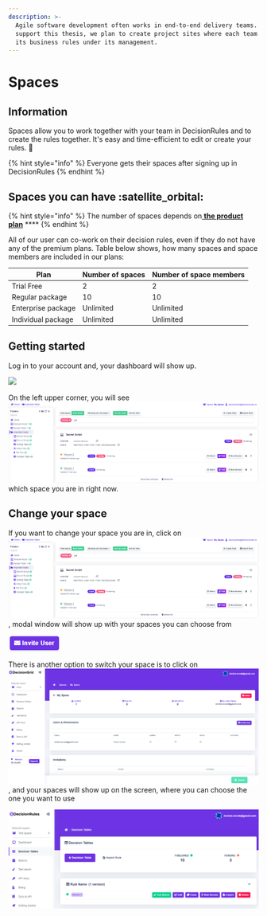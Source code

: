```yaml
---
description: >-
  Agile software development often works in end-to-end delivery teams. To
  support this thesis, we plan to create project sites where each team will have
  its business rules under its management.
---
```


# Spaces

## Information

Spaces allow you to work together with your team in DecisionRules and to create the rules together. It's easy and time-efficient to edit or create your rules. :rocket:&#x20;

{% hint style="info" %}
Everyone gets their spaces after signing up in DecisionRules&#x20;
{% endhint %}

## Spaces you can have :satellite\_orbital:&#x20;

{% hint style="info" %}
The number of spaces depends on[ **the product plan**](../billing/change-product-plan.md) ****&#x20;
{% endhint %}

All of our user can co-work on their decision rules, even if they do not have any of the premium plans. Table below shows, how many spaces and space members are included in our plans:

| **Plan**           | Number of spaces | Number of space members |
| ------------------ | ---------------- | ----------------------- |
| Trial Free         | 2                | 2                       |
| Regular package    | 10               | 10                      |
| Enterprise package | Unlimited        | Unlimited               |
| Individual package | Unlimited        | Unlimited               |

## Getting started

Log in to your account and, your dashboard will show up.

![](<../.gitbook/assets/image (71).png>)

On the left upper corner, you will see ![](<../.gitbook/assets/image (28).png>)  which space you are in right now.

## Change your space&#x20;

If you want to change your space you are in, click on ![](<../.gitbook/assets/image (28).png>) , modal window will show up with your spaces you can choose from

![](<../.gitbook/assets/image (58).png>)

There is another option to switch your space is to click on ![](<../.gitbook/assets/image (57).png>), and your spaces will show up on the screen, where you can choose the one you want to use

![](<../.gitbook/assets/image (64).png>)
